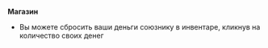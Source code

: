 **Магазин**
- Вы можете сбросить ваши деньги союзнику в инвентаре, кликнув на количество своих денег
